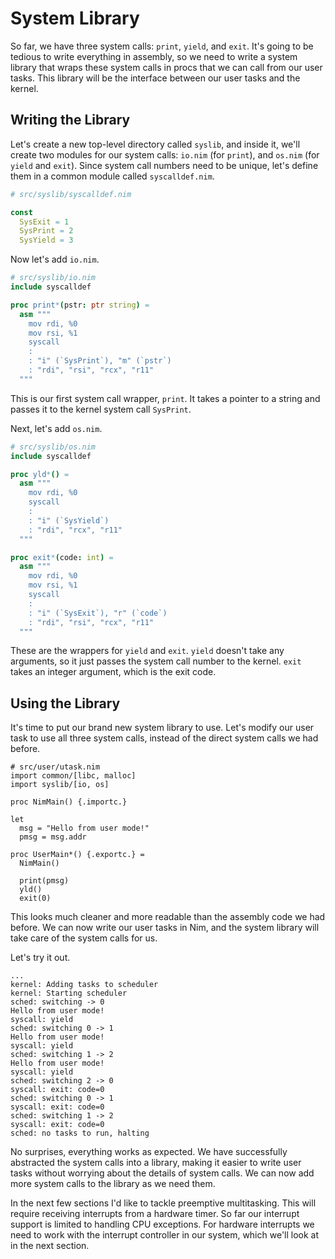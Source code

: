 # System Library

So far, we have three system calls: `print`, `yield`, and `exit`. It's going to be tedious
to write everything in assembly, so we need to write a system library that wraps these
system calls in procs that we can call from our user tasks. This library will be the
interface between our user tasks and the kernel.

## Writing the Library

Let's create a new top-level directory called `syslib`, and inside it, we'll create two
modules for our system calls: `io.nim` (for `print`), and `os.nim` (for `yield` and
`exit`). Since system call numbers need to be unique, let's define them in a common module
called `syscalldef.nim`.

```nim
# src/syslib/syscalldef.nim

const
  SysExit = 1
  SysPrint = 2
  SysYield = 3
```

Now let's add `io.nim`.

```nim
# src/syslib/io.nim
include syscalldef

proc print*(pstr: ptr string) =
  asm """
    mov rdi, %0
    mov rsi, %1
    syscall
    :
    : "i" (`SysPrint`), "m" (`pstr`)
    : "rdi", "rsi", "rcx", "r11"
  """
```

This is our first system call wrapper, `print`. It takes a pointer to a string and passes
it to the kernel system call `SysPrint`.

Next, let's add `os.nim`.

```nim
# src/syslib/os.nim
include syscalldef

proc yld*() =
  asm """
    mov rdi, %0
    syscall
    :
    : "i" (`SysYield`)
    : "rdi", "rcx", "r11"
  """

proc exit*(code: int) =
  asm """
    mov rdi, %0
    mov rsi, %1
    syscall
    :
    : "i" (`SysExit`), "r" (`code`)
    : "rdi", "rsi", "rcx", "r11"
  """
```

These are the wrappers for `yield` and `exit`. `yield` doesn't take any arguments, so it
just passes the system call number to the kernel. `exit` takes an integer argument, which
is the exit code.

## Using the Library

It's time to put our brand new system library to use. Let's modify our user task to use
all three system calls, instead of the direct system calls we had before.

```nim{3,14-16}
# src/user/utask.nim
import common/[libc, malloc]
import syslib/[io, os]

proc NimMain() {.importc.}

let
  msg = "Hello from user mode!"
  pmsg = msg.addr

proc UserMain*() {.exportc.} =
  NimMain()

  print(pmsg)
  yld()
  exit(0)
```

This looks much cleaner and more readable than the assembly code we had before. We can now
write our user tasks in Nim, and the system library will take care of the system calls for
us.

Let's try it out.

```sh-session
...
kernel: Adding tasks to scheduler
kernel: Starting scheduler
sched: switching -> 0
Hello from user mode!
syscall: yield
sched: switching 0 -> 1
Hello from user mode!
syscall: yield
sched: switching 1 -> 2
Hello from user mode!
syscall: yield
sched: switching 2 -> 0
syscall: exit: code=0
sched: switching 0 -> 1
syscall: exit: code=0
sched: switching 1 -> 2
syscall: exit: code=0
sched: no tasks to run, halting
```

No surprises, everything works as expected. We have successfully abstracted the system
calls into a library, making it easier to write user tasks without worrying about the
details of system calls. We can now add more system calls to the library as we need them.

In the next few sections I'd like to tackle preemptive multitasking. This will require
receiving interrupts from a hardware timer. So far our interrupt support is limited to
handling CPU exceptions. For hardware interrupts we need to work with the interrupt
controller in our system, which we'll look at in the next section.
